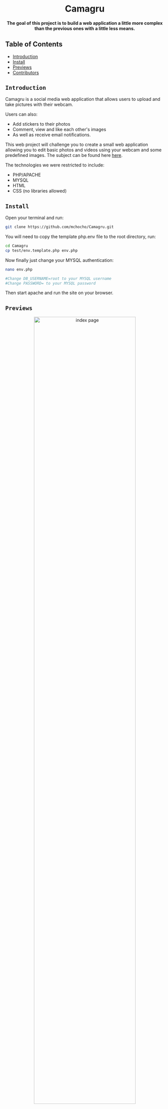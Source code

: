 <div align="center">
   <h1>Camagru</h1>
   <h4>The goal of this project is to build a web application a little more complex than the previous ones with a little less means.</h4>
</div>

## Table of Contents

- [Introduction](#introduction)
- [Install](#install)
- [Previews](#Previews)
- [Contributors](#contributors)

## `Introduction`

Camagru is a social media web application that allows users to upload and take pictures with
their webcam.
<br />

Users can also:
 * Add stickers to their photos
 * Comment, view and like each other's images
 * As well as receive email notifications.

This web project will challenge you to create a small web application allowing you to
edit basic photos and videos using your webcam and some predefined images. The subject
can be found here <a href="./doc/camagru.en.pdf">here</a>.
<br />

The technologies we were restricted to include:
 * PHP/APACHE
 * MYSQL
 * HTML
 * CSS (no libraries allowed)

## `Install`

Open your terminal and run:

```bash
git clone https://github.com/mchocho/Camagru.git

```
You will need to copy the template php.env file to the root directory, run:

```bash
cd Camagru
cp test/env.template.php env.php

```

Now finally just change your MYSQL authentication:

```bash
nano env.php

#Change DB_USERNAME=root to your MYSQL username
#Change PASSWORD= to your MYSQL password

```

Then start apache and run the site on your browser.

## `Previews`

<div align="center">
  <img width="80%" src="https://i.imgur.com/QlYEvhW.png" alt="index page"/>
  <img width="80%" src="https://i.imgur.com/kdO559b.png" alt="a page containing a post"/>
  <img width="80%" src="https://i.imgur.com/pWpWL37.png" alt="camera section"/>
</div>

## `Contributors`
 * <a href="https://github.com/mohambe">mohambe</a>